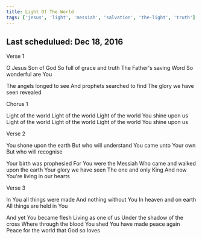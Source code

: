 ```yaml
---
title: Light Of The World
tags: ['jesus', 'light', 'messiah', 'salvation', 'the-light', 'truth']
---
```


## Last schedulued: Dec 18, 2016          

Verse 1

O Jesus Son of God
So full of grace and truth
The Father's saving Word
So wonderful are You

The angels longed to see
And prophets searched to find
The glory we have seen revealed

Chorus 1

Light of the world Light of the world
Light of the world You shine upon us
Light of the world Light of the world
Light of the world You shine upon us

Verse 2

You shone upon the earth
But who will understand
You came unto Your own
But who will recognise

Your birth was prophesied
For You were the Messiah
Who came and walked upon the earth
Your glory we have seen
The one and only King
And now You're living in our hearts

Verse 3

In You all things were made
And nothing without You
In heaven and on earth
All things are held in You

And yet You became flesh
Living as one of us
Under the shadow of the cross
Where through the blood You shed
You have made peace again
Peace for the world that God so loves
